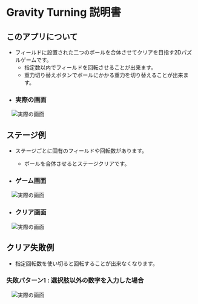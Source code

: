 # Gravity Turning 説明書
## このアプリについて
* フィールドに設置された二つのボールを合体させてクリアを目指す2Dパズルゲームです。
  * 指定数以内でフィールドを回転させることが出来ます。
  * 重力切り替えボタンでボールにかかる重力を切り替えることが出来ます。
* ### 実際の画面
　![実際の画面](Assets/example/default.png)



## ステージ例
* ステージごとに固有のフィールドや回転数があります。
  * ボールを合体させるとステージクリアです。
  
* ### ゲーム画面
　![実際の画面](Assets/example/success.png)

 * ### クリア画面
　![実際の画面](Assets/example/accountant.png)

## クリア失敗例
* 指定回転数を使い切ると回転することが出来なくなります。
  
 ### 失敗パターン1 : 選択肢以外の数字を入力した場合
　![実際の画面](Assets/example/error1.png)




